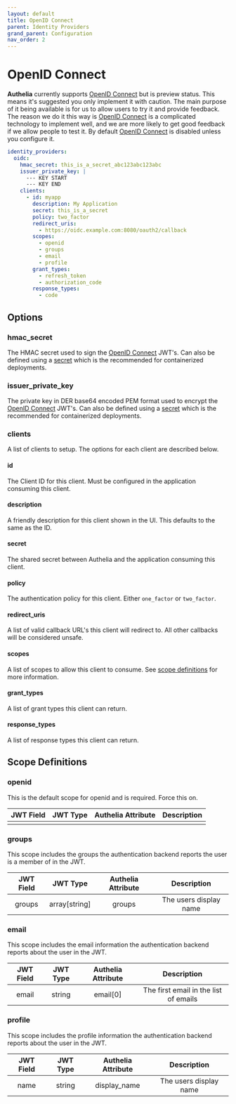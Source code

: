 ```yaml
---
layout: default
title: OpenID Connect
parent: Identity Providers
grand_parent: Configuration
nav_order: 2
---
```


# OpenID Connect

**Authelia** currently supports [OpenID Connect] but is preview status. This means it's suggested you only implement
it with caution. The main purpose of it being available is for us to allow users to try it and provide feedback. The 
reason we do it this way is [OpenID Connect] is a complicated technology to implement well, and we are more likely to
get good feedback if we allow people to test it. By default [OpenID Connect] is disabled unless you configure it.

```yaml
identity_providers:
  oidc:
    hmac_secret: this_is_a_secret_abc123abc123abc
    issuer_private_key: |
      --- KEY START
      --- KEY END
    clients:
      - id: myapp
        description: My Application
        secret: this_is_a_secret
        policy: two_factor
        redirect_uris:
          - https://oidc.example.com:8080/oauth2/callback
        scopes:
          - openid
          - groups
          - email
          - profile
        grant_types:
          - refresh_token
          - authorization_code
        response_types:
          - code
```

## Options

### hmac_secret

The HMAC secret used to sign the [OpenID Connect] JWT's. 
Can also be defined using a [secret](../secrets.md) which is the recommended for containerized deployments.

### issuer_private_key

The private key in DER base64 encoded PEM format used to encrypt the [OpenID Connect] JWT's. 
Can also be defined using a [secret](../secrets.md) which is the recommended for containerized deployments.

### clients

A list of clients to setup. The options for each client are described below.

#### id

The Client ID for this client. Must be configured in the application consuming this client.

#### description

A friendly description for this client shown in the UI. This defaults to the same as the ID.

#### secret

The shared secret between Authelia and the application consuming this client.

#### policy

The authentication policy for this client. Either `one_factor` or `two_factor`.

#### redirect_uris

A list of valid callback URL's this client will redirect to. All other callbacks will be considered unsafe.

#### scopes

A list of scopes to allow this client to consume. See [scope definitions](#scope-definitions) for more information.

#### grant_types

A list of grant types this client can return.

#### response_types

A list of response types this client can return.

## Scope Definitions

### openid

This is the default scope for openid and is required. Force this on.

|JWT Field|JWT Type     |Authelia Attribute|Description           |
|:-------:|:-----------:|:----------------:|:--------------------:|
|         |             |                  |                      |

### groups

This scope includes the groups the authentication backend reports the user is a member of in the JWT.

|JWT Field|JWT Type     |Authelia Attribute|Description           |
|:-------:|:-----------:|:----------------:|:--------------------:|
|groups   |array[string]| groups           |The users display name|

### email

This scope includes the email information the authentication backend reports about the user in the JWT.

|JWT Field|JWT Type|Authelia Attribute|Description                          |
|:-------:|:------:|:----------------:|:-----------------------------------:|
|email    |string  | email[0]         |The first email in the list of emails|

### profile

This scope includes the profile information the authentication backend reports about the user in the JWT.

|JWT Field|JWT Type|Authelia Attribute|Description           |
|:-------:|:------:|:----------------:|:--------------------:|
|name     |string  | display_name     |The users display name|


[OpenID Connect]: https://openid.net/connect/